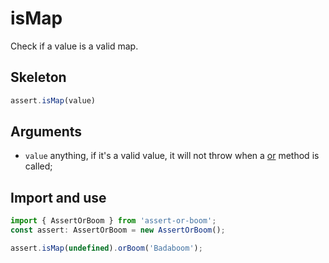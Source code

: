 # isMap

Check if a value is a valid map.

## Skeleton

```ts
assert.isMap(value)
```

## Arguments

- `value` anything, if it's a valid value, it will not throw when a [or](../or.md) method is called;

## Import and use

```ts
import { AssertOrBoom } from 'assert-or-boom';
const assert: AssertOrBoom = new AssertOrBoom();

assert.isMap(undefined).orBoom('Badaboom');
```
